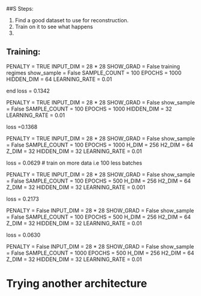 

##S Steps:

1. Find a good dataset to use for reconstruction.
2. Train on it to see what happens
3. 







## Training:

PENALTY = TRUE
INPUT_DIM =  28 * 28
SHOW_GRAD = False  training regimes
show_sample = False
SAMPLE_COUNT = 100
EPOCHS = 1000
HIDDEN_DIM = 64
LEARNING_RATE = 0.01

end loss = 0.1342

PENALTY = TRUE
INPUT_DIM =  28 * 28
SHOW_GRAD = False
show_sample = False
SAMPLE_COUNT = 100
EPOCHS = 1000
HIDDEN_DIM = 32
LEARNING_RATE = 0.01

loss =0.1368

PENALTY = TRUE
INPUT_DIM =  28 * 28
SHOW_GRAD = False
show_sample = False
SAMPLE_COUNT = 100
EPOCHS = 1000
H_DIM = 256
H2_DIM = 64
Z_DIM = 32
HIDDEN_DIM = 32
LEARNING_RATE = 0.01

loss = 0.0629 # train on more data i.e 100  less batches 


PENALTY = TRUE
INPUT_DIM =  28 * 28
SHOW_GRAD = False
show_sample = False
SAMPLE_COUNT = 100
EPOCHS = 500
H_DIM = 256
H2_DIM = 64
Z_DIM = 32
HIDDEN_DIM = 32
LEARNING_RATE = 0.001

loss = 0.2173




PENALTY = False
INPUT_DIM =  28 * 28
SHOW_GRAD = False
show_sample = False
SAMPLE_COUNT = 100
EPOCHS = 500
H_DIM = 256
H2_DIM = 64
Z_DIM = 32
HIDDEN_DIM = 32
LEARNING_RATE = 0.01

loss = 0.0630


PENALTY = False
INPUT_DIM =  28 * 28
SHOW_GRAD = False
show_sample = False
SAMPLE_COUNT = 1000
EPOCHS = 500
H_DIM = 256
H2_DIM = 64
Z_DIM = 32
HIDDEN_DIM = 32
LEARNING_RATE = 0.01




# Trying another architecture

